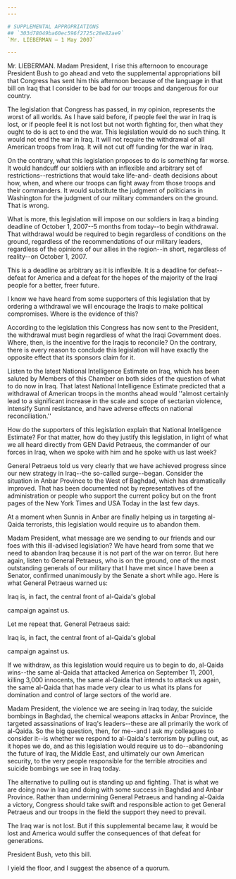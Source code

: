 ```yaml
---
---

# SUPPLEMENTAL APPROPRIATIONS
## `303d78049ba60ec596f2725c28e82ae9`
`Mr. LIEBERMAN — 1 May 2007`

---
```



Mr. LIEBERMAN. Madam President, I rise this afternoon to encourage 
President Bush to go ahead and veto the supplemental appropriations 
bill that Congress has sent him this afternoon because of the language 
in that bill on Iraq that I consider to be bad for our troops and 
dangerous for our country.

The legislation that Congress has passed, in my opinion, represents 
the worst of all worlds. As I have said before, if people feel the war 
in Iraq is lost, or if people feel it is not lost but not worth 
fighting for, then what they ought to do is act to end the war. This 
legislation would do no such thing. It would not end the war in Iraq. 
It will not require the withdrawal of all American troops from Iraq. It 
will not cut off funding for the war in Iraq.

On the contrary, what this legislation proposes to do is something 
far worse. It would handcuff our soldiers with an inflexible and 
arbitrary set of restrictions--restrictions that would take life-and-
death decisions about how, when, and where our troops can fight away 
from those troops and their commanders. It would substitute the 
judgment of politicians in Washington for the judgment of our military 
commanders on the ground. That is wrong.

What is more, this legislation will impose on our soldiers in Iraq a 
binding deadline of October 1, 2007--5 months from today--to begin 
withdrawal. That withdrawal would be required to begin regardless of 
conditions on the ground, regardless of the recommendations of our 
military leaders, regardless of the opinions of our allies in the 
region--in short, regardless of reality--on October 1, 2007.

This is a deadline as arbitrary as it is inflexible. It is a deadline 
for defeat--defeat for America and a defeat for the hopes of the 
majority of the Iraqi people for a better, freer future.

I know we have heard from some supporters of this legislation that by 
ordering a withdrawal we will encourage the Iraqis to make political 
compromises. Where is the evidence of this?

According to the legislation this Congress has now sent to the 
President, the withdrawal must begin regardless of what the Iraqi 
Government does. Where, then, is the incentive for the Iraqis to 
reconcile? On the contrary, there is every reason to conclude this 
legislation will have exactly the opposite effect that its sponsors 
claim for it.

Listen to the latest National Intelligence Estimate on Iraq, which 
has been saluted by Members of this Chamber on both sides of the 
question of what to do now in Iraq. That latest National Intelligence 
Estimate predicted that a withdrawal of American troops in the months 
ahead would ''almost certainly lead to a significant increase in the 
scale and scope of sectarian violence, intensify Sunni resistance, and 
have adverse effects on national reconciliation.''

How do the supporters of this legislation explain that National 
Intelligence Estimate? For that matter, how do they justify this 
legislation, in light of what we all heard directly from GEN David 
Petraeus, the commander of our forces in Iraq, when we spoke with him 
and he spoke with us last week?

General Petraeus told us very clearly that we have achieved progress 
since our new strategy in Iraq--the so-called surge--began. Consider 
the situation in Anbar Province to the West of Baghdad, which has 
dramatically improved. That has been documented not by representatives 
of the administration or people who support the current policy but on 
the front pages of the New York Times and USA Today in the last few 
days.

At a moment when Sunnis in Anbar are finally helping us in targeting 
al-Qaida terrorists, this legislation would require us to abandon them.

Madam President, what message are we sending to our friends and our 
foes with this ill-advised legislation? We have heard from some that we 
need to abandon Iraq because it is not part of the war on terror. But 
here again, listen to General Petraeus, who is on the ground, one of 
the most outstanding generals of our military that I have met since I 
have been a Senator, confirmed unanimously by the Senate a short while 
ago. Here is what General Petraeus warned us:




 Iraq is, in fact, the central front of al-Qaida's global 


 campaign against us.


Let me repeat that. General Petraeus said:




 Iraq is, in fact, the central front of al-Qaida's global 


 campaign against us.


If we withdraw, as this legislation would require us to begin to do, 
al-Qaida wins--the same al-Qaida that attacked America on September 11, 
2001, killing 3,000 innocents, the same al-Qaida that intends to attack 
us again, the same al-Qaida that has made very clear to us what its 
plans for domination and control of large sectors of the world are.

Madam President, the violence we are seeing in Iraq today, the 
suicide bombings in Baghdad, the chemical weapons attacks in Anbar 
Province, the targeted assassinations of Iraq's leaders--these are all 
primarily the work of al-Qaida. So the big question, then, for me--and 
I ask my colleagues to consider it--is whether we respond to al-Qaida's 
terrorism by pulling out, as it hopes we do, and as this legislation 
would require us to do--abandoning the future of Iraq, the Middle East, 
and ultimately our own American security, to the very people 
responsible for the terrible atrocities and suicide bombings we see in 
Iraq today.

The alternative to pulling out is standing up and fighting. That is 
what we are doing now in Iraq and doing with some success in Baghdad 
and Anbar Province. Rather than undermining General Petraeus and 
handing al-Qaida a victory, Congress should take swift and responsible 
action to get General Petraeus and our troops in the field the support 
they need to prevail.

The Iraq war is not lost. But if this supplemental became law, it 
would be lost and America would suffer the consequences of that defeat 
for generations.

President Bush, veto this bill.

I yield the floor, and I suggest the absence of a quorum.